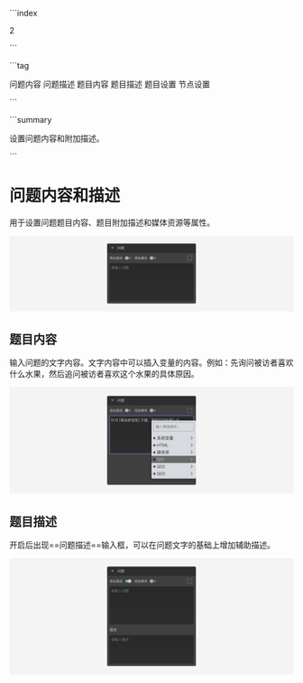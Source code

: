 \```index

2

\```

\```tag

问题内容 问题描述 题目内容 题目描述 题目设置 节点设置

\```

\```summary

设置问题内容和附加描述。

\```

# 问题内容和描述

用于设置问题题目内容、题目附加描述和媒体资源等属性。

<img src='../assets/01questionSetting/02questionContentsAndDescription/normal.png'>

## 题目内容

输入问题的文字内容。文字内容中可以插入变量的内容。例如：先询问被访者喜欢什么水果，然后追问被访者喜欢这个水果的具体原因。

<img src='../assets/01questionSetting/02questionContentsAndDescription/variable.png'>

## 题目描述

开启后出现==问题描述==输入框，可以在问题文字的基础上增加辅助描述。

<img src='../assets/01questionSetting/02questionContentsAndDescription/description.png'>


